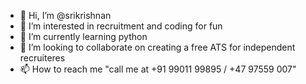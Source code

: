 - 👋 Hi, I’m @srikrishnan
- 👀 I’m interested in recruitment and coding for fun
- 🌱 I’m currently learning python
- 💞️ I’m looking to collaborate on creating a free ATS for independent recruiteres
- 📫 How to reach me "call me at +91 99011 99895 / +47 97559 007"

<!---
srikrishnan/srikrishnan is a ✨ special ✨ repository because its `README.md` (this file) appears on your GitHub profile.
You can click the Preview link to take a look at your changes.
--->
